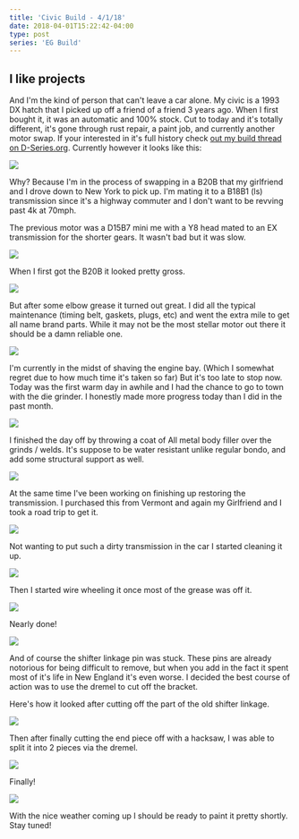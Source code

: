 ```yaml
---
title: 'Civic Build - 4/1/18'
date: 2018-04-01T15:22:42-04:00
type: post
series: 'EG Build'
---
```


## I like projects

And I'm the kind of person that can't leave a car alone. My civic is a 1993 DX hatch that I picked up off a friend of a friend 3 years ago. When I first bought it, it was an automatic and 100% stock. Cut to today and it's totally different, it's gone through rust repair, a paint job, and currently another motor swap. If your interested in it's full history check <a href="http://www.d-series.org/forums/showcase/273858-my-first-honda-build-93-hatch.html" target="_blank">out my build thread on D-Series.org</a>. Currently however it looks like this:

![](images/1.jpg)

Why? Because I'm in the process of swapping in a B20B that my girlfriend and I drove down to New York to pick up. I'm mating it to a B18B1 (ls) transmission since it's a highway commuter and I don't want to be revving past 4k at 70mph.

The previous motor was a D15B7 mini me with a Y8 head mated to an EX transmission for the shorter gears. It wasn't bad but it was slow.

![](images/2.jpg)

When I first got the B20B it looked pretty gross.

![](images/3.jpg)

But after some elbow grease it turned out great. I did all the typical maintenance (timing belt, gaskets, plugs, etc) and went the extra mile to get all name brand parts. While it may not be the most stellar motor out there it should be a damn reliable one.

![](images/4.jpg)

I'm currently in the midst of shaving the engine bay. (Which I somewhat regret due to how much time it's taken so far) But it's too late to stop now. Today was the first warm day in awhile and I had the chance to go to town with the die grinder. I honestly made more progress today than I did in the past month.

![](images/5.jpg)

I finished the day off by throwing a coat of All metal body filler over the grinds / welds. It's suppose to be water resistant unlike regular bondo, and add some structural support as well.

![](images/6.jpg)

At the same time I've been working on finishing up restoring the transmission. I purchased this from Vermont and again my Girlfriend and I took a road trip to get it.

![](images/7.jpg)

Not wanting to put such a dirty transmission in the car I started cleaning it up.

![](images/8.jpg)

Then I started wire wheeling it once most of the grease was off it.

![](images/9.jpg)

Nearly done!

![](images/10.jpg)

And of course the shifter linkage pin was stuck. These pins are already notorious for being difficult to remove, but when you add in the fact it spent most of it's life in New England it's even worse. I decided the best course of action was to use the dremel to cut off the bracket.

Here's how it looked after cutting off the part of the old shifter linkage.

![](images/11.jpg)

Then after finally cutting the end piece off with a hacksaw, I was able to split it into 2 pieces via the dremel.

![](images/12.jpg)

Finally!

![](images/13.jpg)

With the nice weather coming up I should be ready to paint it pretty shortly. Stay tuned!
